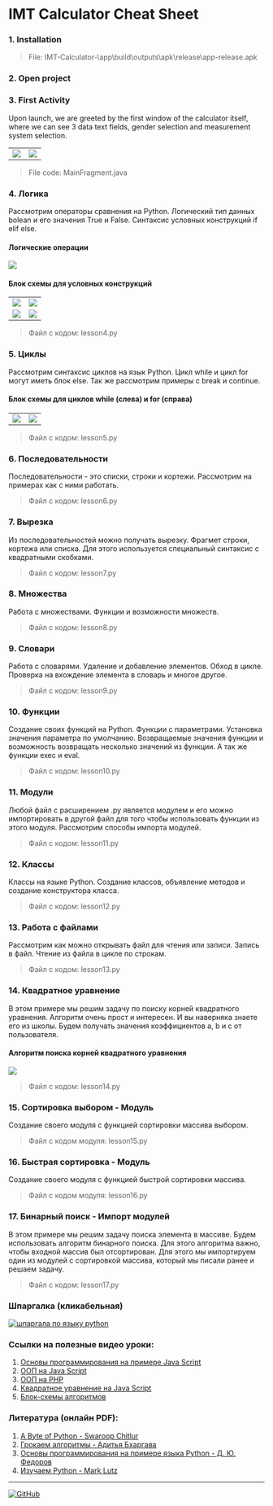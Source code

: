 # IMT Calculator Cheat Sheet



### 1. Installation

>File: IMT-Calculator-\app\build\outputs\apk\release\app-release.apk
### 2. Open project

### 3. First Activity
Upon launch, we are greeted by the first window of the calculator itself, where we can see 3 data text fields, gender selection and measurement system selection.
<table>
  <tr>
    <td><img src="IMT-Calculator-\app\src\main\res\drawable-v24\screen\firstFragment.png"></td>
    <td><img src="img/1.jpg"></td>
  </tr>
</table>

> File code: MainFragment.java 

### 4. Логика
Рассмотрим операторы сравнения на Python. Логический тип данных bolean и его значения True и False. Синтаксис условных конструкций if elif else.
#### Логические операции
<img src="img/logic.jpg">

#### Блок схемы для условных конструкций
<table>
  <tr>
    <td><img src="img/1.jpg"></td>
    <td><img src="img/2.jpg"></td>
  </tr>
  <tr>
    <td><img src="img/3.jpg"></td>
    <td><img src="img/4.jpg"></td>
  </tr>
</table>

> Файл с кодом: lesson4.py
### 5. Циклы
Рассмотрим синтаксис циклов на язык Python. Цикл while и цикл for могут иметь блок else. Так же рассмотрим примеры с break и continue.
#### Блок схемы для циклов while (слева) и for (справа)
<table>
  <tr>
    <td><img src="img/5.jpg"></td>
    <td><img src="img/6.jpg"></td>
  </tr>
</table>

> Файл с кодом: lesson5.py
### 6. Последовательности
Последовательности - это списки, строки и кортежи. Рассмотрим на примерах как с ними работать.
> Файл с кодом: lesson6.py
### 7. Вырезка
Из последовательностей можно получать вырезку. Фрагмет строки, кортежа или списка. Для этого используется специальный синтаксис с квадратными скобками.
> Файл с кодом: lesson7.py
### 8. Множества
Работа с множествами. Функции и возможности множеств.
> Файл с кодом: lesson8.py
### 9. Словари
Работа с словарями. Удаление и добавление элементов. Обход в цикле. Проверка на вхождение элемента в словарь и многое другое.
> Файл с кодом: lesson9.py
### 10. Функции
Создание своих функций на Python. Функции с параметрами. Установка значения параметра по умолчанию. Возвращаемые значения функции и возможность возвращать несколько значений из функции. А так же функции exec и eval.
> Файл с кодом: lesson10.py
### 11. Модули
Любой файл с расширением .py является модулем и его можно импортировать в другой файл для того чтобы использовать функции из этого модуля. Рассмотрим способы импорта модулей.
> Файл с кодом: lesson11.py
### 12. Классы
Классы на языке Python. Создание классов, объявление методов и создание конструктора класса.
> Файл с кодом: lesson12.py
### 13. Работа с файлами
Рассмотрим как можно открывать файл для чтения или записи. Запись в файл. Чтение из файла в цикле по строкам.
> Файл с кодом: lesson13.py
### 14. Квадратное уравнение
В этом примере мы решим задачу по поиску корней квадратного уравнения. Алгоритм очень прост и интересен. И вы наверняка знаете его из школы. Будем получать значения коэффициентов a, b и с от пользователя.
#### Алгоритм поиска корней квадратного уравнения
<img src="img/7.jpg">

> Файл с кодом: lesson14.py
### 15. Сортировка выбором - Модуль
Создание своего модуля с функцией сортировки массива выбором.
> Файл с кодом модуля: lesson15.py
### 16. Быстрая сортировка - Модуль
Создание своего модуля с функцией быстрой сортировки массива.
> Файл с кодом модуля: lesson16.py
### 17. Бинарный поиск - Импорт модулей
В этом примере мы решим задачу поиска элемента в массиве. Будем использовать алгоритм бинарного поиска. Для этого алгоритма важно, чтобы входной массив был отсортирован. Для этого мы импортируем один из модулей с сортировкой массива, который мы писали ранее и решаем задачу.
> Файл с кодом: lesson17.py

### Шпаргалка (кликабельная)
<a href="img/python.jpg" download><img alt="шпаргала по языку python" src="img/python.jpg"></a>

### Ссылки на полезные видео уроки:
1. <a href="https://youtu.be/2yT8jMgWvko" target="_blank">Основы программирования на примере Java Script</a>
2. <a href="https://youtu.be/4rkj2CUpzpE" target="_blank">ООП на Java Script</a>
3. <a href="https://youtu.be/LJCfPmbU4sc" target="_blank">ООП на PHP</a>
3. <a href="https://youtu.be/daJgnaNC_1U" target="_blank">Квадратное уравнение на Java Script</a>
3. <a href="https://youtu.be/uY0I4c3nwfA" target="_blank">Блок-схемы алгоритмов</a>

### Литература (онлайн PDF):
1. <a href="https://wombat.org.ua/AByteOfPython/AByteofPythonRussian-2.02.pdf" target="_blank">A Byte of Python - Swaroop Chitlur</a>
2. <a href="https://kitobz.com/upload/%D0%93%D1%80%D0%BE%D0%BA%D0%B0%D0%B5%D0%BC%20%D0%B0%D0%BB%D0%B3%D0%BE%D1%80%D0%B8%D1%82%D0%BC%D1%8B-%20%20www.kitobz.com.pdf" target="_blank">Грокаем алгоритмы - Адитья Бхаргава</a>
3. <a href="https://dfedorov.spb.ru/python3/book.pdf" target="_blank">Основы программирования на примере языка Python - Д. Ю. Федоров</a>
4. <a href="http://uchcom7.botik.ru/L/prog/python/python_01.pdf" target="_blank">Изучаем Python - Mark Lutz</a>

---

[![GitHub](https://img.shields.io/badge/-Мой_GitHub-333?style=for-the-badge&logo=GitHub&logoColor=fff)](https://github.com/morphIsmail)